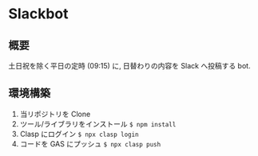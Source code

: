 # Slackbot

## 概要

土日祝を除く平日の定時 (09:15) に, 日替わりの内容を Slack へ投稿する bot.

## 環境構築

1. 当リポジトリを Clone
1. ツール/ライブラリをインストール `$ npm install`
1. Clasp にログイン `$ npx clasp login`
1. コードを GAS にプッシュ `$ npx clasp push`
